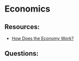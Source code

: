 # Economics


## Resources:

* [How Does the Economy Work?](https://academy.binance.com/en/articles/how-does-the-economy-work)

## Questions:
